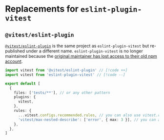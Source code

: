 # Replacements for `eslint-plugin-vitest`

## `@vitest/eslint-plugin`

[`@vitest/eslint-plugin`](https://github.com/vitest-dev/eslint-plugin-vitest) is the same project as `eslint-plugin-vitest` but re-published under a different name. `eslint-plugin-vitest` is no longer maintained because the [original maintainer has lost access to their old npm account](https://github.com/vitest-dev/eslint-plugin-vitest/issues/537).

```ts
import vitest from '@vitest/eslint-plugin' // [!code ++]
import vitest from 'eslint-plugin-vitest' // [!code --]

export default [
  {
    files: ['tests/**'], // or any other pattern
    plugins: {
      vitest,
    },
    rules: {
      ...vitest.configs.recommended.rules, // you can also use vitest.configs.all.rules to enable all rules
      'vitest/max-nested-describe': ['error', { max: 3 }], // you can also modify rules' behavior using option like this
    },
  },
]
